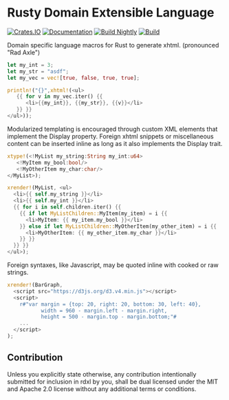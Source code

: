 Rusty Domain Extensible Language
================================

[![Crates.IO](https://img.shields.io/crates/v/rdxl.svg)](https://crates.rs/crates/rdxl)
[![Documentation](https://img.shields.io/badge/api-rustdoc-blue.svg)](https://andrew-johnson-4.github.io/rdxl/)
[![Build Nightly](https://github.com/andrew-johnson-4/rdxl/workflows/BuildNightly/badge.svg)](https://github.com/andrew-johnson-4/rdxl)
[![Build](https://github.com/andrew-johnson-4/rdxl/workflows/Build/badge.svg)](https://github.com/andrew-johnson-4/rdxl)

Domain specific language macros for Rust to generate xhtml. (pronounced "Rad Axle")

```rust
let my_int = 3;
let my_str = "asdf";
let my_vec = vec![true, false, true, true];

println!("{}",xhtml!(<ul>
   {{ for v in my_vec.iter() {{
      <li>{{my_int}}, {{my_str}}, {{v}}</li>
   }} }}
</ul>));
```

Modularized templating is encouraged through custom XML elements that implement the Display property.
Foreign xhtml snippets or miscellaneous content can be inserted inline as long as it also implements
the Display trait.

```rust
xtype!(<!MyList my_string:String my_int:u64>
   <!MyItem my_bool:bool/>
   <!MyOtherItem my_char:char/>
</MyList>);

xrender!(MyList, <ul>
  <li>{{ self.my_string }}</li>
  <li>{{ self.my_int }}</li>
  {{ for i in self.children.iter() {{
    {{ if let MyListChildren::MyItem(my_item) = i {{
      <li>MyItem: {{ my_item.my_bool }}</li>
    }} else if let MyListChildren::MyOtherItem(my_other_item) = i {{
      <li>MyOtherItem: {{ my_other_item.my_char }}</li>
    }} }}
  }} }}
</ul>);
```

Foreign syntaxes, like Javascript, may be quoted inline with cooked or raw strings.

```rust
xrender!(BarGraph,
  <script src="https://d3js.org/d3.v4.min.js"></script>
  <script>
    r#"var margin = {top: 20, right: 20, bottom: 30, left: 40},
           width = 960 - margin.left - margin.right,
           height = 500 - margin.top - margin.bottom;"#
    ...
  </script>
);
```

## Contribution
Unless you explicitly state otherwise, any contribution intentionally submitted for inclusion in rdxl by you,
shall be dual licensed under the MIT and Apache 2.0 license without any additional terms or conditions.
